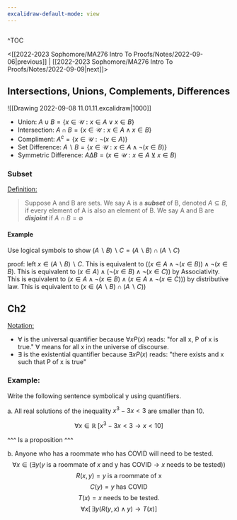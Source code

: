 ```yaml
---
excalidraw-default-mode: view
---
```



```toc

```

^TOC

<[[2022-2023 Sophomore/MA276 Intro To Proofs/Notes/2022-09-06|previous]] | [[2022-2023 Sophomore/MA276 Intro To Proofs/Notes/2022-09-09|next]]>

## Intersections, Unions, Complements, Differences

![[Drawing 2022-09-08 11.01.11.excalidraw|1000]]

- Union: $A \cup B = \{x \in \mathcal{U}: x \in A\lor x \in B \}$
- Intersection: $A \cap B = \{x \in \mathcal{U}: x\in A \wedge x \in B \}$
- Compliment: $A^c = \{x\in \mathcal{U}: \neg(x\in A) \}$
- Set Difference: $A\backslash B =  \{x\in\mathcal{U}: x \in A \wedge \neg (x\in B) \}$
- Symmetric Difference:  $A\Delta B = (x \in \mathcal{U}: x \in A \veebar x \in B)$
### Subset

<u>Definition:</u>
> Suppose A and B are sets. We say A is a ***subset*** of B, denoted $A\subseteq B$, if every element of A is also an element of B. We say A and B are ***disjoint*** if $A\cap B = \emptyset$ 


#### Example

Use logical symbols to show $(A\backslash B)\backslash C = (A\backslash B) \cap (A\backslash C)$


proof: left $x \in (A \backslash B)\backslash C$. This is equivalent to $((x\in A \wedge \neg (x \in B)) \wedge \neg (x \in B)$. This is equivalent to $(x\in A) \wedge (\neg (x \in B) \wedge \neg (x \in C))$  by Associativity.  This is equivalent to $(x\in A\wedge \neg(x\in B)\wedge (x\in A\wedge \neg ( x \in C )))$ by distributive law. This is equivalent to $(x\in (A\backslash B)\cap (A\backslash C))$

## Ch2

<u>Notation:</u>
- $\forall$ is the universal quantifier because $\forall xP(x)$ reads: "for all x, P of x is true." $\forall$ means for all x in the universe of discourse.
- $\exists$ is the existential quantifier because $\exists xP(x)$ reads: "there exists and x such that P of x is true"

### Example:

Write the following sentence symbolical y using quantifiers.

a. All real solutions of the inequality $x^3 - 3x < 3$ are smaller than 10.

$$\forall x \in \mathbb{R}\; [x^3 - 3x < 3 \to x<10]$$

^^^ Is a proposition ^^^

b. Anyone who has a roommate who has COVID will need to be tested.
$$\forall x \in (\exists y (y\text{  is a roommate of}\; x\; \text{and y has COVID}\to x\; \text{needs to be tested}))$$
$$R(x,y) = y\;\text{is a roommate of x}$$
$$C(y) = y\; \text{has COVID}$$
$$T(x) = x \;\text{needs to be tested.}$$
$$\forall x[\,\exists y (R(y,x)\land y) \to T(x)]$$






